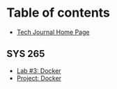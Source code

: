 # Table of contents

* [Tech Journal Home Page](README.md)

## SYS 265

* [Lab #3: Docker](sys-265/lab-3-docker.md)
* [Project: Docker](sys-265/project-docker.md)
